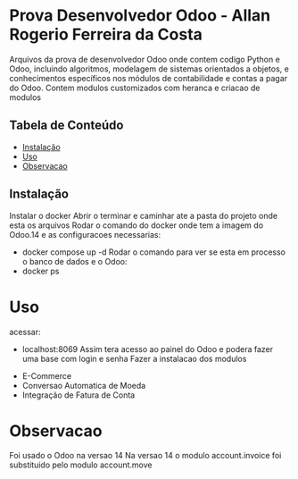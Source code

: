 # Prova Desenvolvedor Odoo - Allan Rogerio Ferreira da Costa

Arquivos da prova de desenvolvedor Odoo onde contem codigo Python e Odoo, incluindo algoritmos, modelagem de sistemas orientados a objetos, e conhecimentos específicos nos módulos de contabilidade e contas a pagar do Odoo. Contem modulos customizados com heranca e criacao de modulos


## Tabela de Conteúdo

- [Instalação](#instalação)
- [Uso](#uso)
- [Observacao](*Observacao)

## Instalação

Instalar o docker
Abrir o terminar e caminhar ate a pasta do projeto onde esta os arquivos
Rodar o comando do docker onde tem a imagem do Odoo.14 e as configuracoes necessarias: 
* docker compose up -d
Rodar o comando para ver se esta em processo o banco de dados e o Odoo:
* docker ps

# Uso
acessar:
* localhost:8069 
Assim tera acesso ao painel do Odoo e podera fazer uma base com login e senha
Fazer a instalacao dos modulos
- E-Commerce
- Conversao Automatica de Moeda
- Integração de Fatura de Conta

# Observacao

Foi usado o Odoo na versao 14
Na versao 14 o modulo account.invoice foi substituido pelo modulo account.move
